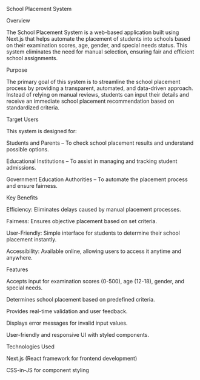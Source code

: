 School Placement System

Overview

The School Placement System is a web-based application built using Next.js that helps automate the placement of students into schools based on their examination scores, age, gender, and special needs status. This system eliminates the need for manual selection, ensuring fair and efficient school assignments.

Purpose

The primary goal of this system is to streamline the school placement process by providing a transparent, automated, and data-driven approach. Instead of relying on manual reviews, students can input their details and receive an immediate school placement recommendation based on standardized criteria.

Target Users

This system is designed for:

Students and Parents – To check school placement results and understand possible options.

Educational Institutions – To assist in managing and tracking student admissions.

Government Education Authorities – To automate the placement process and ensure fairness.

Key Benefits

Efficiency: Eliminates delays caused by manual placement processes.

Fairness: Ensures objective placement based on set criteria.

User-Friendly: Simple interface for students to determine their school placement instantly.

Accessibility: Available online, allowing users to access it anytime and anywhere.

Features

Accepts input for examination scores (0-500), age (12-18), gender, and special needs.

Determines school placement based on predefined criteria.

Provides real-time validation and user feedback.

Displays error messages for invalid input values.

User-friendly and responsive UI with styled components.

Technologies Used

Next.js (React framework for frontend development)

CSS-in-JS for component styling
